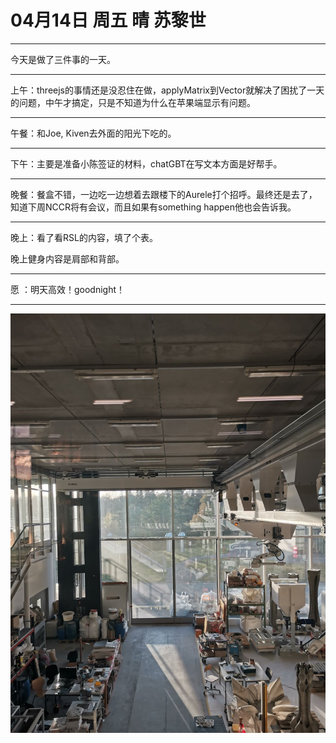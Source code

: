 # 04月14日 周五 晴 苏黎世

---

今天是做了三件事的一天。

---

上午：threejs的事情还是没忍住在做，applyMatrix到Vector就解决了困扰了一天的问题，中午才搞定，只是不知道为什么在苹果端显示有问题。



---

午餐：和Joe, Kiven去外面的阳光下吃的。



---

下午：主要是准备小陈签证的材料，chatGBT在写文本方面是好帮手。



---

晚餐：餐盒不错，一边吃一边想着去跟楼下的Aurele打个招呼。最终还是去了，知道下周NCCR将有会议，而且如果有something happen他也会告诉我。



---

晚上：看了看RSL的内容，填了个表。

晚上健身内容是肩部和背部。



---

愿 ：明天高效！goodnight！



---




![image](images\\6439d4a4677806dd17d14e7e.jpg)




